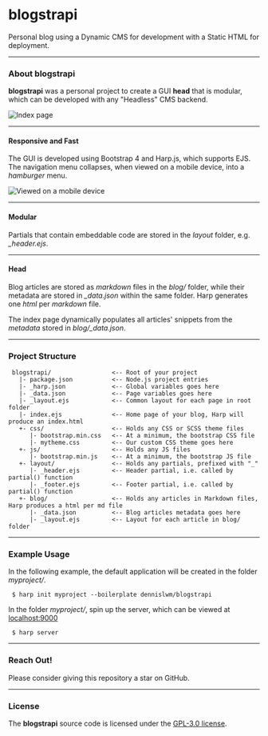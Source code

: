 # blogstrapi
Personal blog using a Dynamic CMS for development with a Static HTML for deployment.

---
### About blogstrapi
**blogstrapi** was a personal project to create a GUI **head** that is modular, which can be developed with any "Headless" CMS backend.

![Index page](https://snipboard.io/wuN75Z.jpg)

---
#### Responsive and Fast
The GUI is developed using Bootstrap 4 and Harp.js, which supports EJS. The navigation menu collapses, when viewed on a mobile device, into a *hamburger* menu.

![Viewed on a mobile device](https://snipboard.io/GliKR3.jpg)

---
#### Modular
Partials that contain embeddable code are stored in the *layout* folder, e.g. *_header.ejs*.

---
#### Head
Blog articles are stored as *markdown* files in the *blog/* folder, while their metadata are stored in *_data.json* within the same folder. Harp generates one *html* per *markdown* file.

The index page dynamically populates all articles' snippets from the *metadata* stored in *blog/_data.json*.

---
### Project Structure
     blogstrapi/                 <-- Root of your project
       |- package.json           <-- Node.js project entries
       |- _harp.json             <-- Global variables goes here
       |- _data.json             <-- Page variables goes here
       |- _layout.ejs            <-- Common layout for each page in root folder
       |- index.ejs              <-- Home page of your blog, Harp will produce an index.html
       +- css/                   <-- Holds any CSS or SCSS theme files
          |- bootstrap.min.css   <-- At a minimum, the bootstrap CSS file
          |- mytheme.css         <-- Our custom CSS theme goes here
       +- js/                    <-- Holds any JS files
          |- bootstrap.min.js    <-- At a minimum, the bootstrap JS file
       +- layout/                <-- Holds any partials, prefixed with "_"
          |- _header.ejs         <-- Header partial, i.e. called by partial() function
          |- _footer.ejs         <-- Footer partial, i.e. called by partial() function
       +- blog/                  <-- Holds any articles in Markdown files, Harp produces a html per md file
          |- _data.json          <-- Blog articles metadata goes here
          |- _layout.ejs         <-- Layout for each article in blog/ folder

---
### Example Usage
In the following example, the default application will be created in the folder *myproject/*.

     $ harp init myproject --boilerplate dennislwm/blogstrapi

In the folder *myproject/*, spin up the server, which can be viewed at [localhost:9000](http://localhost:9000)

     $ harp server

---
### Reach Out!
Please consider giving this repository a star on GitHub.

---
### License
The **blogstrapi** source code is licensed under the [GPL-3.0 license](https://github.com/dennislwm/blogstrapi/blob/master/LICENSE).